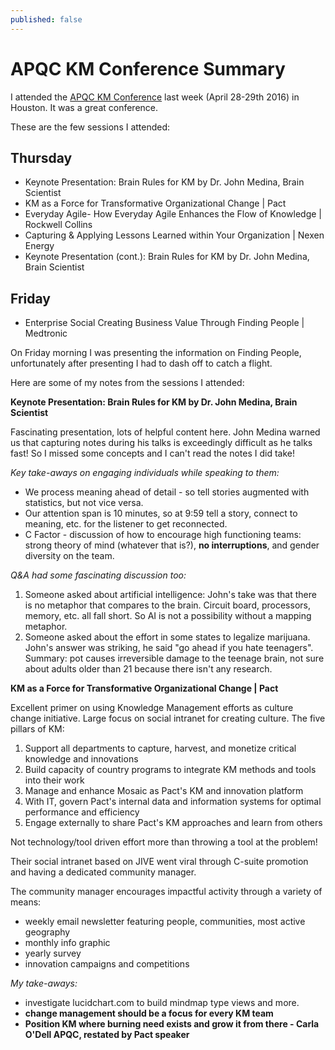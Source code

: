 ```yaml
---
published: false
---
```

# **APQC KM Conference Summary**

I attended the [APQC KM Conference](https://www.apqc.org/apqcs-2016-knowledge-management-conference "APQC KM Conference") last week (April 28-29th 2016) in Houston.  It was a great conference.  

These are the few sessions I attended:

## Thursday

- Keynote Presentation: Brain Rules for KM by Dr. John Medina, Brain Scientist
- KM as a Force for Transformative Organizational Change | Pact
- Everyday Agile- How Everyday Agile Enhances the Flow of Knowledge | Rockwell Collins
- Capturing & Applying Lessons Learned within Your Organization | Nexen Energy
- Keynote Presentation (cont.): Brain Rules for KM by Dr. John Medina, 
Brain Scientist

## Friday

- Enterprise Social Creating Business Value Through Finding People | Medtronic

On Friday morning I was presenting the information on Finding People, unfortunately after presenting I had to dash off to catch a flight.

Here are some of my notes from the sessions I attended:

**Keynote Presentation: Brain Rules for KM by Dr. John Medina, Brain Scientist**

Fascinating presentation, lots of helpful content here.  John Medina warned us that capturing notes during his talks is exceedingly difficult as he talks fast!  So I missed some concepts and I can't read the notes I did take!

_Key take-aways on engaging individuals while speaking to them:_
- We process meaning ahead of detail - so tell stories augmented with statistics, but not vice versa.
- Our attention span is 10 minutes, so at 9:59 tell a story, connect to meaning, etc. for the listener to get reconnected.
- C Factor - discussion of how to encourage high functioning teams: strong theory of mind (whatever that is?), **no interruptions**, and gender diversity on the team.

_Q&A had some fascinating discussion too:_
1. Someone asked about artificial intelligence: John's take was that there is no metaphor that compares to the brain.  Circuit board, processors, memory, etc. all fall short.  So AI is not a possibility without a mapping metaphor.
2. Someone asked about the effort in some states to legalize marijuana.  John's answer was striking, he said "go ahead if you hate teenagers".  Summary: pot causes irreversible damage to the teenage brain, not sure about adults older than 21 because there isn't any research.


**KM as a Force for Transformative Organizational Change | Pact**

Excellent primer on using Knowledge Management efforts as culture change initiative.  Large focus on social intranet for creating culture.  The five pillars of KM:

1. Support all departments to capture, harvest, and monetize critical knowledge and innovations
2. Build capacity of country programs to integrate KM methods and tools into their work
3. Manage and enhance Mosaic as Pact's KM and innovation platform
4. With IT, govern Pact's internal data and information systems for optimal performance and efficiency
5. Engage externally to share Pact's KM approaches and learn from others

Not technology/tool driven effort more than throwing a tool at the problem!

Their social intranet based on JIVE went viral through C-suite promotion and having a dedicated community manager.

The community manager encourages impactful activity through a variety of means:
- weekly email newsletter featuring people, communities, most active geography
- monthly info graphic
- yearly survey
- innovation campaigns and competitions

_My take-aways:_
- investigate lucidchart.com to build mindmap type views and more.
- **change management should be a focus for every KM team**
- **Position KM where burning need exists and grow it from there - Carla O'Dell APQC, restated by Pact speaker**





